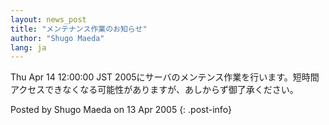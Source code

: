 ```yaml
---
layout: news_post
title: "メンテナンス作業のお知らせ"
author: "Shugo Maeda"
lang: ja
---
```


Thu Apr 14 12:00:00 JST
2005にサーバのメンテンス作業を行います。短時間アクセスできなくなる可能性がありますが、あしからず御了承ください。

Posted by Shugo Maeda on 13 Apr 2005
{: .post-info}

